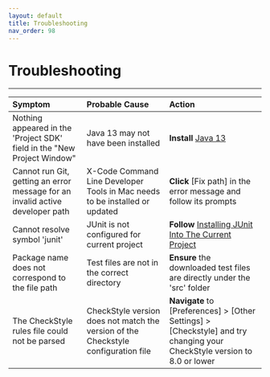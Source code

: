 ```yaml
---
layout: default
title: Troubleshooting
nav_order: 98
---
```


# Troubleshooting 

---

| Symptom  | Probable Cause | Action |
| :------------- | :------------- | :--------- |
| Nothing appeared in the 'Project SDK' field in the "New Project Window" | Java 13 may not have been installed | **Install** [Java 13](https://www.oracle.com/java/technologies/javase-jdk13-downloads.html) |
| Cannot run Git, getting an error message for an invalid active developer path | X-Code Command Line Developer Tools in Mac needs to be installed or updated | **Click** \[Fix path\] in the error message and follow its prompts
| Cannot resolve symbol 'junit' | JUnit is not configured for current project | **Follow** [Installing JUnit Into The Current Project](https://seungho0106.github.io/Documentation/docs/unittest/#installing-junit-into-the-current-project) |
| Package name does not correspond to the file path | Test files are not in the correct directory | **Ensure** the downloaded test files are directly under the 'src' folder |
| The CheckStyle rules file could not be parsed | CheckStyle version does not match the version of the Checkstyle configuration file | **Navigate** to \[Preferences\] > \[Other Settings\] > \[Checkstyle\] and try changing your CheckStyle version to 8.0 or lower |

